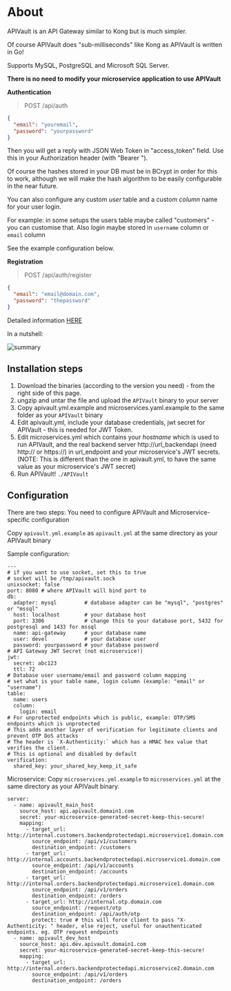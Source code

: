 # About
APIVault is an API Gateway similar to Kong but is much simpler.

Of course APIVault does "sub-milliseconds" like Kong as APIVault is written in Go!

Supports MySQL, PostgreSQL and Microsoft SQL Server.

**There is no need to modify your microservice application to use APIVault**

**Authentication**

> POST /api/auth

```json
{ 
  "email": "youremail",
  "password": "yourpassword"
}
```

Then you will get a reply with JSON Web Token in "access_token" field. Use this in your Authorization header (with "Bearer ").

Of course the hashes stored in your DB must be in BCrypt in order for this to work, although we will make the hash algorithm to be easily configurable in the near future. 

You can also configure any custom *user* table and a custom *column* name for your user login.

For example: in some setups the users table maybe called "customers" - you can customise that. Also *login* maybe stored in `username` column or `email` column

See the example configuration below.

**Registration**

> POST /api/auth/register

```json
{
  "email": "email@domain.com",
  "password": "thepassword"
}
```

Detailed information [HERE](http://unrealasia.net/index.html#2019-03-22-12)

In a nutshell:

![summary](https://raw.githubusercontent.com/muhammadn/APIVault/master/API_gateway.png)

## Installation steps
1. Download the binaries (according to the version you need) - from the right side of this page.
2. ungzip and untar the file and upload the `APIVault` binary to your server
3. Copy apivault.yml.example and microservices.yaml.example to the same folder as your `APIVault` binary
3. Edit apivault.yml, include your database credentials, jwt secret for APIVault - this is needed for JWT Token.
4. Edit microservices.yml which contains your *hostname* which is used to run APIVault, and the real backend server http://url_backendapi (need http:// or https://) in url_endpoint and your microservice's JWT secrets. (NOTE: This is different than the one in apivault.yml, to have the same value as your microservice's JWT secret)
5. Run APIVault! `./APIVault`

## Configuration
There are two steps: You need to configure APIVault and Microservice-specific configuration

Copy `apivault.yml.example` as `apivault.yml` at the same directory as your APIVault binary

Sample configuration:

```
---
# if you want to use socket, set this to true
# socket will be /tmp/apivault.sock
unixsocket: false
port: 8080 # where APIVault will bind port to
db:
  adapter: mysql         # database adapter can be "mysql", "postgres" or "mssql"
  host: localhost        # your database host
  port: 3306             # change this to your database port, 5432 for postgresql and 1433 for mssql
  name: api-gateway      # your database name
  user: devel            # your database user
  password: yourpassword # your database password
# API Gateway JWT Secret (not microservice!)
jwt:
  secret: abc123
  ttl: 72
# Database user username/email and password column mapping
# set what is your table name, login column (example: "email" or "username")
table:
  name: users
  column:
    login: email
# For unprotected endpoints which is public, example: OTP/SMS endpoints which is unprotected
# This adds another layer of verification for legitimate clients and prevent OTP DoS attacks
# The header is `X-Authenticity:` which has a HMAC hex value that verifies the client.
# This is optional and disabled by default
verification:
  shared_key: your_shared_key_keep_it_safe
```

Microservice:
Copy `microservices.yml.example` to `microservices.yml` at the same directory as your APIVault binary.

```
server:
  - name: apivault_main_host
    source_host: api.apivault.domain1.com
    secret: your-microservice-generated-secret-keep-this-secure!
    mapping:
      - target_url: http://internal.customers.backendprotectedapi.microservice1.domain.com
        source_endpoint: /api/v1/customers
        destination_endpoint: /customers
      - target_url: http://internal.accounts.backendprotectedapi.microservice1.domain.com
        source_endpoint: /api/v1/accounts
        destination_endpoint: /accounts
      - target_url: http://internal.orders.backendprotectedapi.microservice1.domain.com
        source_endpoint: /api/v1/orders
        destination_endpoint: /orders
      - target_url: http://internal.otp.domain.com
        source_endpoint: /request/otp
        destination_endpoint: /api/auth/otp
        protect: true # this will force client to pass "X-Authenticity: " header, else reject, useful for unauthenticated endpoints. eg. OTP request endpoints
  - name: apivault_dev_host
    source_host: api.dev.apivault.domain1.com
    secret: your-microservice-generated-secret-keep-this-secure!
    mapping:
      - target_url: http://internal.orders.backendprotectedapi.microservice2.domain.com
        source_endpoint: /api/v1/orders
        destination_endpoint: /orders
```
